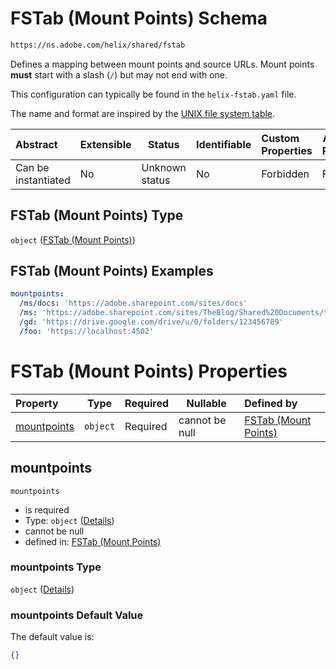 # FSTab (Mount Points) Schema

```txt
https://ns.adobe.com/helix/shared/fstab
```

Defines a mapping between mount points and source URLs. Mount points **must** start with a slash (`/`) but may not end with one.

This configuration can typically be found in the `helix-fstab.yaml` file.

The name and format are inspired by the [UNIX file system table](https://en.wikipedia.org/wiki/Fstab).


| Abstract            | Extensible | Status         | Identifiable | Custom Properties | Additional Properties | Access Restrictions | Defined In                                                    |
| :------------------ | ---------- | -------------- | ------------ | :---------------- | --------------------- | ------------------- | ------------------------------------------------------------- |
| Can be instantiated | No         | Unknown status | No           | Forbidden         | Forbidden             | none                | [fstab.schema.json](fstab.schema.json "open original schema") |

## FSTab (Mount Points) Type

`object` ([FSTab (Mount Points)](fstab.md))

## FSTab (Mount Points) Examples

```yaml
mountpoints:
  /ms/docs: 'https://adobe.sharepoint.com/sites/docs'
  /ms: 'https://adobe.sharepoint.com/sites/TheBlog/Shared%20Documents/theblog'
  /gd: 'https://drive.google.com/drive/u/0/folders/123456789'
  /foo: 'https://localhost:4502'

```

# FSTab (Mount Points) Properties

| Property                    | Type     | Required | Nullable       | Defined by                                                                                                                     |
| :-------------------------- | -------- | -------- | -------------- | :----------------------------------------------------------------------------------------------------------------------------- |
| [mountpoints](#mountpoints) | `object` | Required | cannot be null | [FSTab (Mount Points)](fstab-properties-mountpoints.md "https&#x3A;//ns.adobe.com/helix/shared/fstab#/properties/mountpoints") |

## mountpoints




`mountpoints`

-   is required
-   Type: `object` ([Details](fstab-properties-mountpoints.md))
-   cannot be null
-   defined in: [FSTab (Mount Points)](fstab-properties-mountpoints.md "https&#x3A;//ns.adobe.com/helix/shared/fstab#/properties/mountpoints")

### mountpoints Type

`object` ([Details](fstab-properties-mountpoints.md))

### mountpoints Default Value

The default value is:

```json
{}
```
